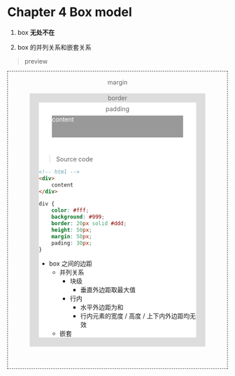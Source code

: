 # Chapter 4 Box model 

1. box **无处不在**

2. box 的并列关系和嵌套关系


> preview

<div style="border:1px dashed #333;">
    <div style="color:#666; text-align:center; height:50px; line-height:50px;">margin</div>
    <div style="border:1px solid #ddd; margin:0 50px 50px; background: #ddd;">
        <div style="color:#666; text-align:center; height:20px; line-height:20px;">border</div>
        <div style="margin:0 20px 20px; background:#fff">
            <div style="color:#666; text-align:center; height:30px; line-height:30px;">padding</div>
            <div style="height:50px; color:#333; margin:0 30px 10px; background:#999; color: #fff">
                content
            </div>
<br>

> Source code

```html
<!-- html -->
<div>
    content
</div>    
```

```css
div {
    color: #fff;
    background: #999;
    border: 20px solid #ddd;
    height: 50px;
    margin: 50px;
    pading: 30px;
}
```

- box 之间的边距
  - 并列关系 
    - 块级
      - 垂直外边距取最大值
    - 行内
      - 水平外边距为和
      - 行内元素的宽度 / 高度 / 上下内外边距均无效
  - 嵌套
